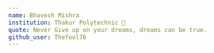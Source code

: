 ```yaml
---
name: Bhavesh Mishra 
institution: Thakur Polytechnic 🚩 
quote: Never Give up on your dreams, dreams can be true. 
github_user: Thefool76
---
```

